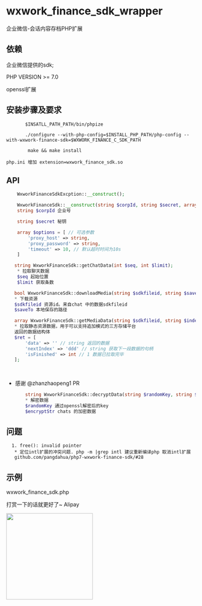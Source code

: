 # wxwork_finance_sdk_wrapper

企业微信-会话内容存档PHP扩展


## 依赖
企业微信提供的sdk;

PHP VERSION >= 7.0

openssl扩展

## 安装步骤及要求
```
       $INSATLL_PATH_PATH/bin/phpize
        
       ./configure --with-php-config=$INSTALL_PHP_PATH/php-config --with-wxwork-finance-sdk=$WXWORK_FINANCE_C_SDK_PATH
       
        make && make install
```
    php.ini 增加 extension=wxwork_finance_sdk.so
    
## API
```php
    WxworkFinanceSdkExcption::__construct();
```

```php
    WxworkFinanceSdk::__construct(string $corpId, string $secret, array $options);
    string $corpId 企业号

    string $secret 秘钥

    array $options = [ // 可选参数
        'proxy_host' => string,
        'proxy_password' => string,
        'timeout' => 10, // 默认超时时间为10s
    ]
```

```php
   string WxworkFinanceSdk::getChatData(int $seq, int $limit);
    * 拉取聊天数据
    $seq 起始位置
    $limit 获取条数
``` 

```php
   bool WxworkFinanceSdk::downloadMedia(string $sdkfileid, string $saveTo)
   * 下载资源
   $sdkfileid 资源id。来自chat 中的数据sdkfileid
   $saveTo 本地保存的路径
```

```php
   array WxworkFinanceSdk::getMediaData(string $sdkfileid, string $indexBuf='');
   * 拉取静态资源数据，用于可以支持追加模式的三方存储平台
   返回的数据结构体
   $ret = [
       'data' => '' // string 返回的数据
       'nextIndex' => 'ddd' // string 获取下一段数据的句柄
       'isFinished' => int // 1 数据已拉取完毕 
   ];
   
   
```
* 感谢 @zhanzhaopeng1 PR


```php
       string WxworkFinanceSdk::decryptData(string $randomKey, string $encryptStr);
       * 解密数据
       $randomKey 通过openssl解密后的key
       $encryptStr chats 的加密数据
```



## 问题
      1. free(): invalid pointer
       * 定位intl扩展的冲突问题. php -m |grep intl 建议重新编译php 取消intl扩展
       github.com/pangdahua/php7-wxwork-finance-sdk/#28

 ## 示例
 
  wxwork_finance_sdk.php
    
打赏一下的话就更好了~
 Alipay
 
 <img src="https://github.com/pangdahua/php7-wxwork-finance-sdk/blob/sponsor/imgs/Alipay.png" width="230" height="230" />
